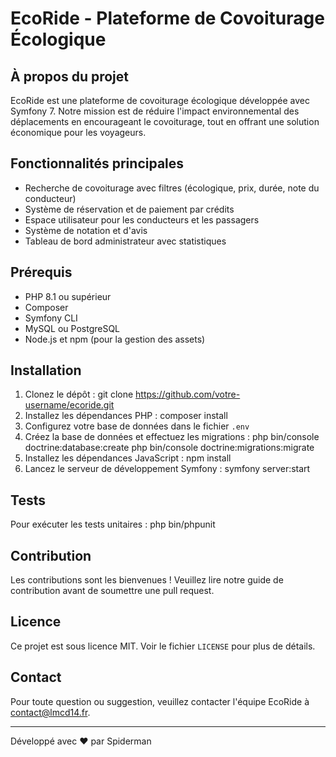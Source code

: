 # EcoRide - Plateforme de Covoiturage Écologique

## À propos du projet

EcoRide est une plateforme de covoiturage écologique développée avec Symfony 7. Notre mission est de réduire l'impact environnemental des déplacements en encourageant le covoiturage, tout en offrant une solution économique pour les voyageurs.

## Fonctionnalités principales

- Recherche de covoiturage avec filtres (écologique, prix, durée, note du conducteur)
- Système de réservation et de paiement par crédits
- Espace utilisateur pour les conducteurs et les passagers
- Système de notation et d'avis
- Tableau de bord administrateur avec statistiques

## Prérequis

- PHP 8.1 ou supérieur
- Composer
- Symfony CLI
- MySQL ou PostgreSQL
- Node.js et npm (pour la gestion des assets)

## Installation

1. Clonez le dépôt :
git clone https://github.com/votre-username/ecoride.git
2. Installez les dépendances PHP :
composer install
3. Configurez votre base de données dans le fichier `.env`
4. Créez la base de données et effectuez les migrations :
php bin/console doctrine:database:create php bin/console doctrine:migrations:migrate
5. Installez les dépendances JavaScript :
npm install
7. Lancez le serveur de développement Symfony :
symfony server:start

## Tests

Pour exécuter les tests unitaires :
php bin/phpunit

## Contribution

Les contributions sont les bienvenues ! Veuillez lire notre guide de contribution avant de soumettre une pull request.

## Licence

Ce projet est sous licence MIT. Voir le fichier `LICENSE` pour plus de détails.

## Contact

Pour toute question ou suggestion, veuillez contacter l'équipe EcoRide à contact@lmcd14.fr.

---

Développé avec ❤️ par Spiderman










